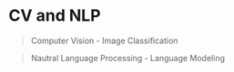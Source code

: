 # CV and NLP
> Computer Vision - Image Classification

> Nautral Language Processing - Language Modeling 
